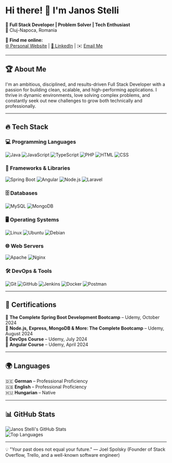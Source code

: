 # Hi there! 👋 I'm Janos Stelli  

🚀 **Full Stack Developer | Problem Solver | Tech Enthusiast**  
📍 Cluj-Napoca, Romania  

🔗 **Find me online:**  
[🌐 Personal Website](https://stellijanos.com) | [💼 LinkedIn](https://www.linkedin.com/in/stellijanos/) | ✉️ [Email Me](mailto:janos@stellijanos.com)  

---

## 🏆 About Me  

I'm an ambitious, disciplined, and results-driven Full Stack Developer with a passion for building clean, scalable, and high-performing applications. I thrive in dynamic environments, love solving complex problems, and constantly seek out new challenges to grow both technically and professionally.

---

## 🔥 Tech Stack  

### 💻 Programming Languages  
![Java](https://img.shields.io/badge/Java-ED8B00?style=flat&logo=openjdk&logoColor=white)  ![JavaScript](https://img.shields.io/badge/JavaScript-F7DF1E?style=flat&logo=javascript&logoColor=black)  ![TypeScript](https://img.shields.io/badge/TypeScript-3178C6?style=flat&logo=typescript&logoColor=white)  ![PHP](https://img.shields.io/badge/PHP-777BB4?style=flat&logo=php&logoColor=white)  ![HTML](https://img.shields.io/badge/HTML5-E34F26?style=flat&logo=html5&logoColor=white)  ![CSS](https://img.shields.io/badge/CSS3-1572B6?style=flat&logo=css3&logoColor=white)  

### 🚀 Frameworks & Libraries  
![Spring Boot](https://img.shields.io/badge/Spring%20Boot-6DB33F?style=flat&logo=spring-boot&logoColor=white)  ![Angular](https://img.shields.io/badge/Angular-DD0031?style=flat&logo=angular&logoColor=white)  ![Node.js](https://img.shields.io/badge/Node.js-339933?style=flat&logo=node.js&logoColor=white)  ![Laravel](https://img.shields.io/badge/Laravel-FF2D20?style=flat&logo=laravel&logoColor=white)  

### 🗄️ Databases  
![MySQL](https://img.shields.io/badge/MySQL-4479A1?style=flat&logo=mysql&logoColor=white)  ![MongoDB](https://img.shields.io/badge/MongoDB-47A248?style=flat&logo=mongodb&logoColor=white)  

### 🖥️ Operating Systems  
![Linux](https://img.shields.io/badge/Linux-FCC624?style=flat&logo=linux&logoColor=black)  ![Ubuntu](https://img.shields.io/badge/Ubuntu-E95420?style=flat&logo=ubuntu&logoColor=white)  ![Debian](https://img.shields.io/badge/Debian-A81D33?style=flat&logo=debian&logoColor=white)  

### 🌐 Web Servers  
![Apache](https://img.shields.io/badge/Apache-D22128?style=flat&logo=apache&logoColor=white)  ![Nginx](https://img.shields.io/badge/Nginx-009639?style=flat&logo=nginx&logoColor=white)  

### 🛠️ DevOps & Tools  
![Git](https://img.shields.io/badge/Git-F05032?style=flat&logo=git&logoColor=white)  ![GitHub](https://img.shields.io/badge/GitHub-181717?style=flat&logo=github&logoColor=white)  ![Jenkins](https://img.shields.io/badge/Jenkins-D24939?style=flat&logo=jenkins&logoColor=white)  ![Docker](https://img.shields.io/badge/Docker-2496ED?style=flat&logo=docker&logoColor=white)  ![Postman](https://img.shields.io/badge/Postman-FF6C37?style=flat&logo=postman&logoColor=white)  

---

## 📜 Certifications  
📌 **The Complete Spring Boot Development Bootcamp** – Udemy, October 2024  
📌 **Node.js, Express, MongoDB & More: The Complete Bootcamp** – Udemy, August 2024  
📌 **DevOps Course** – Udemy, July 2024  
📌 **Angular Course** – Udemy, April 2024  

---

## 🌍 Languages  
🇩🇪 **German** – Professional Proficiency  
🇬🇧 **English** – Professional Proficiency  
🇭🇺 **Hungarian** – Native  

---

## 📊 GitHub Stats  

![Janos Stelli's GitHub Stats](https://github-readme-stats.vercel.app/api?username=stellijanos&show_icons=true&theme=dark)  
![Top Languages](https://github-readme-stats.vercel.app/api/top-langs/?username=stellijanos&layout=compact&theme=dark)  

---

💡 "Your past does not equal your future."
      — Joel Spolsky (Founder of Stack Overflow, Trello, and a well-known software engineer)
